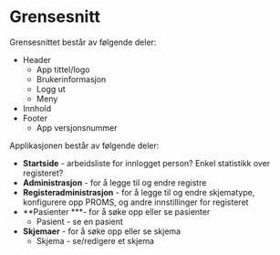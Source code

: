 # Grensesnitt

Grensesnittet består av følgende deler:
* Header
  * App tittel/logo
  * Brukerinformasjon
  * Logg ut
  * Meny
* Innhold
* Footer
  * App versjonsnummer

Applikasjonen består av følgende deler:
* **Startside** - arbeidsliste for innlogget person? Enkel statistikk over registeret?
* **Administrasjon** - for å legge til og endre registre
* **Registeradministrasjon** - for å legge til og endre skjematype, konfigurere opp PROMS, og andre innstillinger for registeret
* **Pasienter ***- for å søke opp eller se pasienter
  * Pasient - se en pasient
* **Skjemaer** - for å søke opp eller se skjema
  * Skjema - se/redigere et skjema
